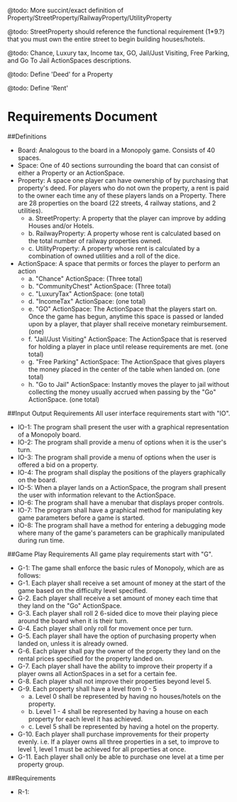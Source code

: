 @todo: More succint/exact definition of Property/StreetProperty/RailwayProperty/UtilityProperty

@todo: StreetProperty should reference the functional requirement (1*9.?) that you must own the entire street to begin building houses/hotels.

@todo: Chance, Luxury tax, Income tax, GO, Jail/Just Visiting, Free Parking, and Go To Jail ActionSpaces descriptions.

@todo: Define 'Deed' for a Property

@todo: Define 'Rent'

Requirements Document
=====================

##Definitions
* Board: Analogous to the board in a Monopoly game. Consists of 40 spaces.  
* Space: One of 40 sections surrounding the board that can consist of either a Property or an ActionSpace.  
* Property: A space one player can have ownership of by purchasing that property's deed. For players who do not own the property, a rent is paid to the owner each time any of these players lands on a Property. There are 28 properties on the board (22 streets, 4 railway stations, and 2 utilities).  
    + a. StreetProperty: A property that the player can improve by adding Houses and/or Hotels.  
    + b. RailwayProperty: A property whose rent is calculated based on the total number of railway properties owned.  
    + c. UtilityProperty: A property whose rent is calculated by a combination of owned utilities and a roll of the dice.  
* ActionSpace: A space that permits or forces the player to perform an action  
	+ a. "Chance" ActionSpace: (Three total)  
	+ b. "CommunityChest" ActionSpace: (Three total)  
	+ c. "LuxuryTax" ActionSpace: (one total)  
	+ d. "IncomeTax" ActionSpace: (one total)  
	+ e. "GO" ActionSpace: The ActionSpace that the players start on.
    Once the game has begun, anytime this space is passed or landed upon by a player, 
    that player shall receive monetary reimbursement. (one)  
	+ f. "Jail/Just Visiting" ActionSpace: The ActionSpace that is reserved for holding a player in place until release requirements are met. (one total)  
	+ g. "Free Parking" ActionSpace: The ActionSpace that gives players the money placed in the center of the table when landed on. (one total)  
	+ h. "Go to Jail" ActionSpace: Instantly moves the player to jail without collecting the money usually accrued when passing by the "Go" ActionSpace. (one total)  

##Input Output Requirements
All user interface requirements start with "IO".  

* IO-1: The program shall present the user with a graphical representation of a Monopoly board.  
* IO-2: The program shall provide a menu of options when it is the user's turn.  
* IO-3: The program shall provide a menu of options when the user is offered a bid on a property.  
* IO-4: The program shall display the positions of the players graphically on the board.  
* IO-5: When a player lands on a ActionSpace, the program shall present the user with information
		relevant to the ActionSpace.  
* IO-6: The program shall have a menubar that displays proper controls.  
* IO-7: The program shall have a graphical method for manipulating key game parameters before a game
		is started.  
* IO-8: The program shall have a method for entering a debugging mode where many of the game's
		parameters can be graphically manipulated during run time.  
   
##Game Play Requirements
All game play requirements start with "G".

* G-1: The game shall enforce the basic rules of Monopoly, which are as follows:  
* G-1. Each player shall receive a set amount of money at the start of the game based on the difficulty level specified.  
* G-2. Each player shall receive a set amount of money each time that they land on the "Go" ActionSpace.  
* G-3. Each player shall roll 2 6-sided dice to move their playing piece around the board when it is their turn.  
* G-4. Each player shall only roll for movement once per turn.  
* G-5. Each player shall have the option of purchasing property when landed on, unless it is already owned.  
* G-6. Each player shall pay the owner of the property they land on the rental prices specified for the property landed on.   
* G-7. Each player shall have the ability to improve their property if a player owns all ActionSpaces in a set for a certain fee.  
* G-8. Each player shall not improve their properties beyond level 5.  
* G-9. Each property shall have a level from 0 - 5  
    + a. Level 0 shall be represented by having no houses/hotels on the property.  
    + b. Level 1 - 4 shall be represented by having a house on each property for each level it has achieved.  
    + c. Level 5 shall be represented by having a hotel on the property.  
* G-10. Each player shall purchase improvements for their property evenly.
           i.e. If a player owns all three properties in a set, to improve to level 1, level 1 must be achieved
           for all properties at once.  
* G-11. Each player shall only be able to purchase one level at a time per property group.  

##Requirements

* R-1:  
